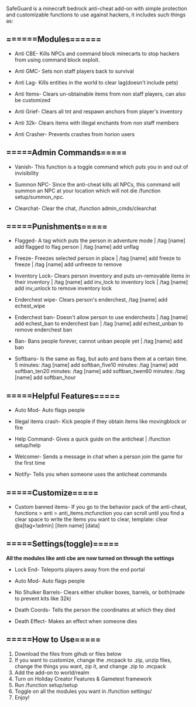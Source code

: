 SafeGuard is a minecraft bedrock anti-cheat add-on with simple protection and customizable functions to use against hackers, it includes such things as:

## ======Modules======

- Anti CBE- Kills NPCs and command block minecarts to stop hackers from using command block exploit.



- Anti GMC- Sets non staff players back to survival



- Anti Lag- Kills entities in the world to clear lag(doesn't include pets)



- Anti Items- Clears un-obtainable items from non staff players, can also be customized



- Anti Grief- Clears all tnt and respawn anchors from player's inventory

- Anti 32k- Clears items with illegal enchants from non staff members

- Anti Crasher- Prevents crashes from horion users

## =====Admin Commands=====

- Vanish- This function is a toggle command which puts you in and out of invisibility

- Summon NPC- Since the anti-cheat kills all NPCs, this command will summon an NPC at your location which will not die /function setup/summon_npc.

- Clearchat- Clear the chat, /function admin_cmds/clearchat

## =====Punishments=====

- Flagged- A tag which puts the person in adventure mode | /tag [name] add flagged to flag person | /tag [name] add unflag



- Freeze- Freezes selected person in place | /tag [name] add freeze to freeze | /tag [name] add unfreeze to remove



- Inventory Lock- Clears person inventory and puts un-removable items in their inventory | /tag [name] add inv_lock to inventory lock | /tag [name] add inv_unlock to remove inventory lock

- Enderchest wipe- Clears person's enderchest, /tag [name] add echest_wipe

- Enderchest ban- Doesn't allow person to use enderchests | /tag [name] add echest_ban to enderchest ban | /tag [name] add echest_unban to remove enderchest ban

- Ban- Bans people forever, cannot unban people yet | /tag [name] add ban

- Softbans- Is the same as flag, but auto and bans them at a certain time. 5 minutes: /tag [name] add softban_five10 minutes: /tag [name] add softban_ten20 minutes: /tag [name] add softban_twen60 minutes: /tag [name] add softban_hour

## =====Helpful Features=====

- Auto Mod- Auto flags people

- Illegal items crash- Kick people if they obtain items like movingblock or fire



- Help Command- Gives a quick guide on the anticheat | /function setup/help

- Welcomer- Sends a message in chat when a person join the game for the first time

- Notify- Tells you when someone uses the anticheat commands



## =====Customize=====

- Custom banned items- If you go to the behavior pack of the anti-cheat, functions > anti > anti_items.mcfunction  you can scroll until you find a clear space to write the items you want to clear, template: clear @a[tag=!admin] [item name] [data]

## =====Settings(toggle)=====

**All the modules like anti cbe are now turned on through the settings**

- Lock End- Teleports players away from the end portal

- Auto Mod- Auto flags people

- No Shulker Barrels- Clears either shulker boxes, barrels, or both(made to prevent kits like 32k)

- Death Coords- Tells the person the coordinates at which they died

- Death Effect- Makes an effect when someone dies



## =====How to Use=====

1. Download the files from gihub or files below
2. If you want to customize, change the .mcpack to .zip, unzip files, change the things you want, zip it, and change .zip to .mcpack
3. Add the add-on to world/realm
4. Turn on Holiday Creator Features & Gametest framework
5. Run /function setup/setup
6. Toggle on all the modules you want in /function settings/
7. Enjoy!
